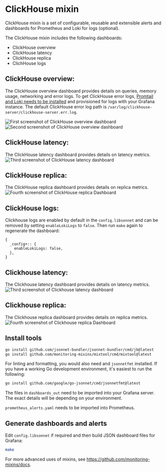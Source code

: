 # ClickHouse mixin

ClickHouse mixin is a set of configurable, reusable and extensible alerts and dashboards for Prometheus and Loki for logs (optional).

The ClickHouse mixin includes the following dashboards:
- ClickHouse overview
- ClickHouse latency
- ClickHouse replica
- ClichHouse logs

## ClickHouse overview:

The ClickHouse overview dashboard provides details on queries, memory usage, networking and error logs. To get ClickHouse error logs, [Promtail and Loki needs to be installed](https://grafana.com/docs/loki/latest/installation/) and provisioned for logs with your Grafana instance. The default ClickHouse error log path is `/var/log/clickhouse-server/clickhouse-server.err.log`.

![First screenshot of ClickHouse overview dashboard](https://storage.googleapis.com/grafanalabs-integration-assets/clickhouse/screenshots/clickhouse-overview.01.png)
![Second screenshot of ClickHouse overview dashboard](https://storage.googleapis.com/grafanalabs-integration-assets/clickhouse/screenshots/clickhouse-overview.02.png)

## ClickHouse latency:

The ClickHouse latency dashboard provides details on latency metrics.
![Third screenshot of ClickHouse latency dashboard](https://storage.googleapis.com/grafanalabs-integration-assets/clickhouse/screenshots/clickhouse-latency.01.png)

## ClickHouse replica:

The ClickHouse replica dashboard provides details on replica metrics.
![Fourth screenshot of ClickHouse replica Dashboard](https://storage.googleapis.com/grafanalabs-integration-assets/clickhouse/screenshots/clickhouse-replica.01.png)

## ClickHouse logs:

Clickhouse logs are enabled by default in the `config.libsonnet` and can be removed by setting `enableLokiLogs` to `false`. Then run `make` again to regenerate the dashboard:

```
{
  _config+:: {
    enableLokiLogs: false,
  },
}
```

## Clickhouse latency:

The Clickhouse latency dashboard provides details on latency metrics.
![Third screenshot of Clickhouse latency dashboard](https://storage.googleapis.com/grafanalabs-integration-assets/clickhouse/screenshots/clickhouse-latency.01.png)

## Clickhouse replica:

The Clickhouse replica dashboard provides details on replica metrics.
![Fourth screenshot of Clickhouse replica Dashboard](https://storage.googleapis.com/grafanalabs-integration-assets/clickhouse/screenshots/clickhouse-replica.01.png)

## Install tools

```bash
go install github.com/jsonnet-bundler/jsonnet-bundler/cmd/jb@latest
go install github.com/monitoring-mixins/mixtool/cmd/mixtool@latest
```

For linting and formatting, you would also need and `jsonnetfmt` installed. If you
have a working Go development environment, it's easiest to run the following:

```bash
go install github.com/google/go-jsonnet/cmd/jsonnetfmt@latest
```

The files in `dashboards_out` need to be imported
into your Grafana server.  The exact details will be depending on your environment.

`prometheus_alerts.yaml` needs to be imported into Prometheus.

## Generate dashboards and alerts

Edit `config.libsonnet` if required and then build JSON dashboard files for Grafana:

```bash
make
```

For more advanced uses of mixins, see
https://github.com/monitoring-mixins/docs.
